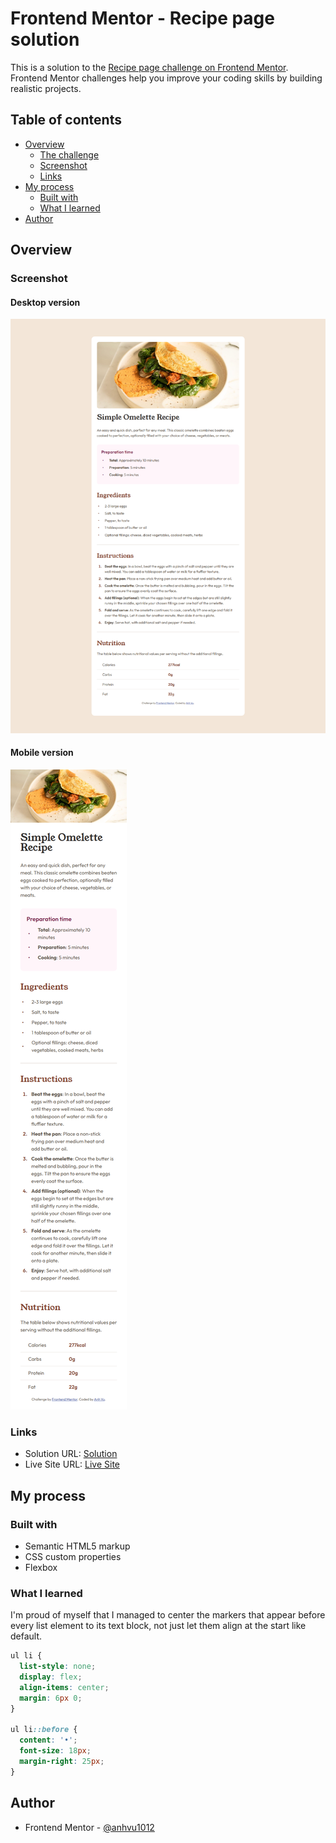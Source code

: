 # Frontend Mentor - Recipe page solution

This is a solution to the [Recipe page challenge on Frontend Mentor](https://www.frontendmentor.io/challenges/recipe-page-KiTsR8QQKm). Frontend Mentor challenges help you improve your coding skills by building realistic projects.

## Table of contents

- [Overview](#overview)
  - [The challenge](#the-challenge)
  - [Screenshot](#screenshot)
  - [Links](#links)
- [My process](#my-process)
  - [Built with](#built-with)
  - [What I learned](#what-i-learned)
- [Author](#author)

## Overview

### Screenshot

#### Desktop version

![](desktop_version.png)

#### Mobile version

![](mobile_version.png)

### Links

- Solution URL: [Solution](https://your-solution-url.com)
- Live Site URL: [Live Site](https://your-live-site-url.com)

## My process

### Built with

- Semantic HTML5 markup
- CSS custom properties
- Flexbox

### What I learned

I'm proud of myself that I managed to center the markers that appear before every list element to its text block, not just let them align at the start like default.

```css
ul li {
  list-style: none;
  display: flex;
  align-items: center;
  margin: 6px 0;
}

ul li::before {
  content: '•';
  font-size: 18px;
  margin-right: 25px;
}
```

## Author

- Frontend Mentor - [@anhvu1012](https://www.frontendmentor.io/profile/anhvu1012)
